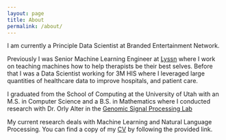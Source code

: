 ```yaml
---
layout: page
title: About
permalink: /about/
---
```


I am currently a Principle Data Scientist at Branded Entertainment Network.

Previously I was Senior Machine Learning Engineer at <a href="http://www.lyssn.io">Lyssn</a> where I work on teaching machines how to help therapists be their best selves.
Before that I was a Data Scientist working for 3M HIS where I leveraged large quantities of healthcare data to improve hospitals, and patient care.

I graduated from the School of Computing at the University of Utah with an M.S. in Computer Science and a B.S. in Mathematics where I conducted research with Dr. Orly Alter in the <a target = "_blank" href = "http://www.alterlab.org">Genomic Signal Processing Lab</a>

My current research deals with Machine Learning and Natural Language Processing.  You can 
find a copy of my <a target = "_blank" href = "/assets/Bertagnolli_CV.pdf">CV</a>
by following the provided link.






